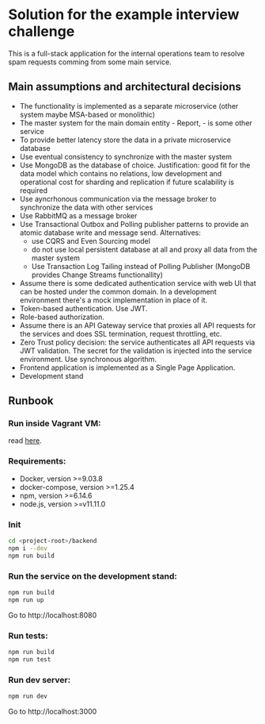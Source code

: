 # Solution for the example interview challenge

This is a full-stack application for the internal operations team to resolve spam requests comming from some main service.

## Main assumptions and architectural decisions

- The functionality is implemented as a separate microservice (other system maybe MSA-based or monolithic)
- The master system for the main domain entity - Report, - is some other service
- To provide better latency store the data in a private microservice database
- Use eventual consistency to synchronize with the master system
- Use MongoDB as the database of choice. Justification: good fit for the data model which contains no relations, low development and operational cost for sharding and replication if future scalability is required
- Use ayncrhonous communication via the message broker to synchronize the data with other services
- Use RabbitMQ as a message broker
- Use Transactional Outbox and Polling publisher patterns to provide an atomic database write and message send. Alternatives:
  - use CQRS and Even Sourcing model
  - do not use local persistent database at all and proxy all data from the master system
  - Use Transaction Log Tailing instead of Polling Publisher (MongoDB provides Change Streams functionallity)
- Assume there is some dedicated authentication service with web UI that can be hosted under the common domain. In a development environment there's a mock implementation in place of it.
- Token-based authentication. Use JWT.
- Role-based authorization. 
- Assume there is an API Gateway service that proxies all API requests for the services and does SSL termination, request throttling, etc.
- Zero Trust policy decision: the service authenticates all API requests via JWT validation. The secret for the validation is injected into the service environment. Use synchronous algorithm.
- Frontend application is implemented as a Single Page Application.
- Development stand

## Runbook

### Run inside Vagrant VM:

read [here](./vagrant/README.md).

### Requirements:
- Docker, version >=9.03.8
- docker-compose, version >=1.25.4
- npm, version >=6.14.6
- node.js, version >=v11.11.0

### Init

```bash
cd <project-root>/backend
npm i --dev
npm run build
```

### Run the service on the development stand:

```bash
npm run build
npm run up 
```

Go to http://localhost:8080

### Run tests:

```bash
npm run build
npm run test
```

### Run dev server:

```bash
npm run dev
```

Go to http://localhost:3000